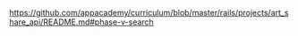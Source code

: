 https://github.com/appacademy/curriculum/blob/master/rails/projects/art_share_api/README.md#phase-v-search
